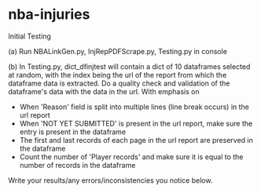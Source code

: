 # nba-injuries

Initial Testing

(a) Run NBALinkGen.py, InjRepPDFScrape.py, Testing.py in console 

(b) In Testing.py, dict_dfinjtest will contain a dict of 10 dataframes selected at random, with the index being the url of the report from which the dataframe data is extracted. Do a quality check and validation of the dataframe's data with the data in the url. With emphasis on 

- When 'Reason' field is split into multiple lines (line break occurs) in the url report
- When 'NOT YET SUBMITTED' is present in the url report, make sure the entry is present in the dataframe
- The first and last records of each page in the url report are preserved in the dataframe
- Count the number of 'Player records' and make sure it is equal to the number of records in the dataframe

Write your results/any errors/inconsistencies you notice below.
